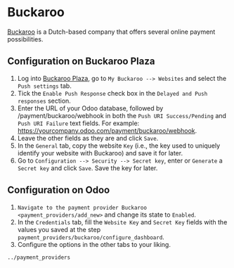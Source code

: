 # Buckaroo

[Buckaroo](https://www.buckaroo.eu/) is a Dutch-based company that
offers several online payment possibilities.

## Configuration on Buckaroo Plaza

1.  Log into [Buckaroo Plaza](https://plaza.buckaroo.nl), go to
    `My Buckaroo -->
    Websites` and select the `Push settings` tab.
2.  Tick the `Enable Push Response` check box in the
    `Delayed and Push responses` section.
3.  Enter the URL of your Odoo database, followed by
    <span class="title-ref">/payment/buckaroo/webhook</span> in both the
    `Push URI Success/Pending` and `Push URI Failure` text fields. For
    example:
    <span class="title-ref">https://yourcompany.odoo.com/payment/buckaroo/webhook</span>.
4.  Leave the other fields as they are and click `Save`.
5.  In the `General` tab, copy the website `Key` (i.e., the key used to
    uniquely identify your website with Buckaroo) and save it for later.
6.  Go to `Configuration --> Security --> Secret key`, enter or
    `Generate` a `Secret key` and click `Save`. Save the key for later.

## Configuration on Odoo

1.  `Navigate to the payment provider Buckaroo <payment_providers/add_new>`
    and change its state to `Enabled`.
2.  In the `Credentials` tab, fill the `Website Key` and `Secret Key`
    fields with the values you saved at the step
    `payment_providers/buckaroo/configure_dashboard`.
3.  Configure the options in the other tabs to your liking.

<div class="seealso">

`../payment_providers`

</div>
